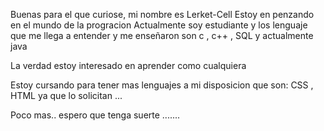 Buenas para el que curiose, mi nombre es Lerket-Cell
Estoy en penzando en el mundo de la progracion 
Actualmente soy estudiante y los lenguaje que me llega a entender y me enseñaron son c , c++ , SQL y actualmente java 

La verdad estoy interesado en aprender como cualquiera

Estoy cursando para tener mas lenguajes a mi disposicion que son: CSS , HTML ya que lo solicitan ...

Poco mas.. espero que tenga suerte .......

<!---
Lerket-cell/Lerket-cell is a ✨ special ✨ repository because its `README.md` (this file) appears on your GitHub profile.
You can click the Preview link to take a look at your changes.
--->

